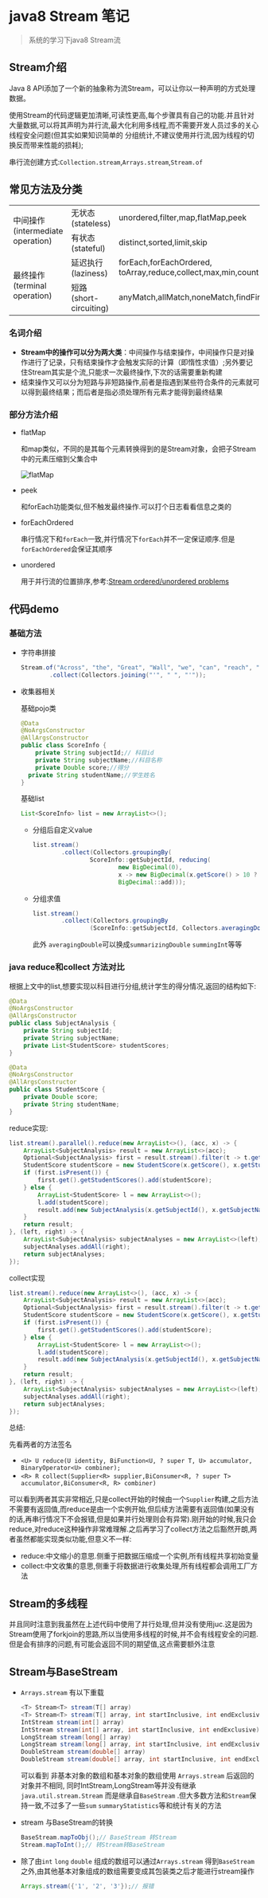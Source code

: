 # java8 Stream 笔记

> 系统的学习下java8 Stream流

## Stream介绍

Java 8 API添加了一个新的抽象称为流Stream，可以让你以一种声明的方式处理数据。

使用Stream的代码逻辑更加清晰,可读性更高,每个步骤具有自己的功能.并且针对大量数据,可以将其声明为并行流,最大化利用多线程,而不需要开发人员过多的关心线程安全问题(但其实如果知识简单的 分组统计,不建议使用并行流,因为线程的切换反而带来性能的损耗);

串行流创建方式:`Collection.stream`,`Arrays.stream`,`Stream.of`

## 常见方法及分类

<table>
  <tr>
    <td rowspan="2">中间操作<br/>(intermediate operation)</td>
    <td>无状态(stateless)</td>
    <td>unordered,filter,map,flatMap,peek</td>
  </tr>
  <tr>
    <td>有状态(stateful)</td>
    <td>distinct,sorted,limit,skip</td>
  </tr>
  <tr>
    <td rowspan="2">最终操作<br/>(terminal operation)</td>
    <td>延迟执行(laziness)</td>
    <td>forEach,forEachOrdered,<br/>toArray,reduce,collect,max,min,count</td>
  </tr>
  <tr>
    <td>短路(short-circuiting)</td>
    <td>anyMatch,allMatch,noneMatch,findFirst,findAny</td>
  </tr>
</table>

### 名词介绍

* **Stream中的操作可以分为两大类**：中间操作与结束操作，中间操作只是对操作进行了记录，只有结束操作才会触发实际的计算（即惰性求值）;另外要记住Stream其实是个流,只能求一次最终操作,下次的话需要重新构建
* 结束操作又可以分为短路与非短路操作,前者是指遇到某些符合条件的元素就可以得到最终结果；而后者是指必须处理所有元素才能得到最终结果

### 部分方法介绍

* flatMap

  和map类似，不同的是其每个元素转换得到的是Stream对象，会把子Stream中的元素压缩到父集合中
  
  ![flatMap](../pic/stream_flatmap.jpg)


* peek

  和forEach功能类似,但不触发最终操作.可以打个日志看看信息之类的

* forEachOrdered

  串行情况下和`forEach`一致,并行情况下`forEach`并不一定保证顺序.但是`forEachOrdered`会保证其顺序

* unordered

  用于并行流的位置排序,参考:[Stream ordered/unordered problems](https://stackoverflow.com/questions/21350195/stream-ordered-unordered-problems)

## 代码demo

### 基础方法

* 字符串拼接

    ```java
    Stream.of("Across", "the", "Great", "Wall", "we", "can", "reach", "every", "corner", "in", "the", "world")
            .collect(Collectors.joining("'", " ", "'"));
    ```

* 收集器相关

  基础pojo类
  
  ```java
  @Data
  @NoArgsConstructor
  @AllArgsConstructor
  public class ScoreInfo {
      private String subjectId;// 科目id
      private String subjectName;//科目名称
      private Double score;//得分
    private String studentName;//学生姓名
  }
  ```
  
  基础list
  
  ```java
  List<ScoreInfo> list = new ArrayList<>();
  ```
  
  * 分组后自定义value
  
    ```java
    list.stream()
            .collect(Collectors.groupingBy(
                    ScoreInfo::getSubjectId, reducing(
                            new BigDecimal(0),
                            x -> new BigDecimal(x.getScore() > 10 ? 10 : 0),
                            BigDecimal::add)));
    ```
  
  * 分组求值
  
    ```java
    list.stream()
            .collect(Collectors.groupingBy
                    (ScoreInfo::getSubjectId, Collectors.averagingDouble(ScoreInfo::getScore)));
    ```
  
    此外 `averagingDouble`可以换成`summarizingDouble` `summingInt`等等

### java reduce和collect 方法对比

根据上文中的list,想要实现以科目进行分组,统计学生的得分情况,返回的结构如下:

```java
@Data
@NoArgsConstructor
@AllArgsConstructor
public class SubjectAnalysis {
    private String subjectId;
    private String subjectName;
    private List<StudentScore> studentScores;
}
```

```java
@Data
@NoArgsConstructor
@AllArgsConstructor
public class StudentScore {
    private Double score;
    private String studentName;
}
```

reduce实现:

```java
list.stream().parallel().reduce(new ArrayList<>(), (acc, x) -> {
    ArrayList<SubjectAnalysis> result = new ArrayList<>(acc);
    Optional<SubjectAnalysis> first = result.stream().filter(t -> t.getSubjectId().equals(x.getSubjectId())).findFirst();
    StudentScore studentScore = new StudentScore(x.getScore(), x.getStudentName());
    if (first.isPresent()) {
        first.get().getStudentScores().add(studentScore);
    } else {
        ArrayList<StudentScore> l = new ArrayList<>();
        l.add(studentScore);
        result.add(new SubjectAnalysis(x.getSubjectId(), x.getSubjectName(), l));
    }
    return result;
}, (left, right) -> {
    ArrayList<SubjectAnalysis> subjectAnalyses = new ArrayList<>(left);
    subjectAnalyses.addAll(right);
    return subjectAnalyses;
});
```

collect实现

```java
list.stream().reduce(new ArrayList<>(), (acc, x) -> {
    ArrayList<SubjectAnalysis> result = new ArrayList<>(acc);
    Optional<SubjectAnalysis> first = result.stream().filter(t -> t.getSubjectId().equals(x.getSubjectId())).findFirst();
    StudentScore studentScore = new StudentScore(x.getScore(), x.getStudentName());
    if (first.isPresent()) {
        first.get().getStudentScores().add(studentScore);
    } else {
        ArrayList<StudentScore> l = new ArrayList<>();
        l.add(studentScore);
        result.add(new SubjectAnalysis(x.getSubjectId(), x.getSubjectName(), l));
    }
    return result;
}, (left, right) -> {
    ArrayList<SubjectAnalysis> subjectAnalyses = new ArrayList<>(left);
    subjectAnalyses.addAll(right);
    return subjectAnalyses;
});
```

总结:

先看两者的方法签名

*  `<U> U reduce(U identity, BiFunction<U, ? super T, U> accumulator, BinaryOperator<U> combiner);`
* `<R> R collect(Supplier<R> supplier,BiConsumer<R, ? super T> accumulator,BiConsumer<R, R> combiner)`

可以看到两者其实非常相近,只是collect开始的时候由一个`Supplier`构建,之后方法不需要有返回值,而reduce是由一个实例开始,但后续方法需要有返回值(如果没有的话,再串行情况下不会报错,但是如果并行处理则会有异常).刚开始的时候,我只会reduce,对reduce这种操作非常难理解.之后再学习了collect方法之后豁然开朗,两者虽然都能实现类似功能,但意义不一样:

* reduce:中文缩小的意思.侧重于把数据压缩成一个实例,所有线程共享初始变量
* collect:中文收集的意思,侧重于将数据进行收集处理,所有线程都会调用工厂方法

## Stream的多线程

并且同时注意到我虽然在上述代码中使用了并行处理,但并没有使用juc.这是因为Stream使用了forkjoin的思路,所以当使用多线程的时候,并不会有线程安全的问题.但是会有排序的问题,有可能会返回不同的期望值,这点需要额外注意

## Stream与BaseStream

* `Arrays.stream` 有以下重载

    ```java
    <T> Stream<T> stream(T[] array) 
    <T> Stream<T> stream(T[] array, int startInclusive, int endExclusive) 
    IntStream stream(int[] array) 
    IntStream stream(int[] array, int startInclusive, int endExclusive) 
    LongStream stream(long[] array) 
    LongStream stream(long[] array, int startInclusive, int endExclusive) 
    DoubleStream stream(double[] array) 
    DoubleStream stream(double[] array, int startInclusive, int endExclusive) 
    ```

    可以看到 非基本对象的数组和基本对象的数组使用 `Arrays.stream` 后返回的对象并不相同, 同时IntStream,LongStream等并没有继承`java.util.stream.Stream` 而是继承自`BaseStream` .但大多数方法和`Stream`保持一致,不过多了一些`sum` `summaryStatistics`等和统计有关的方法

* stream 与BaseStream的转换

  ```java
  BaseStream.mapToObj();// BaseStream 转Stream
  Stream.mapToInt();// 转Stream转BaseStream
  ```

* 除了由`int` `long` `double` 组成的数组可以通过`Arrays.stream` 得到`BaseStream`之外,由其他基本对象组成的数组需要变成其包装类之后才能进行stream操作

  ```java
  Arrays.stream({'1', '2', '3'});// 报错
  ```

